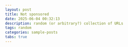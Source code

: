 ```yaml
---
layout: post
title: Not sponsored
date: 2025-06-04 00:32:13
description: random (or arbitrary?) collection of URLs
tags: random
categories: sample-posts
tabs: true
---
```


